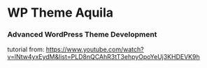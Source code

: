 # WP Theme Aquila



### Advanced WordPress Theme Development
tutorial from: https://www.youtube.com/watch?v=lNtw4yxEydM&list=PLD8nQCAhR3tT3ehpyOpoYeUj3KHDEVK9h